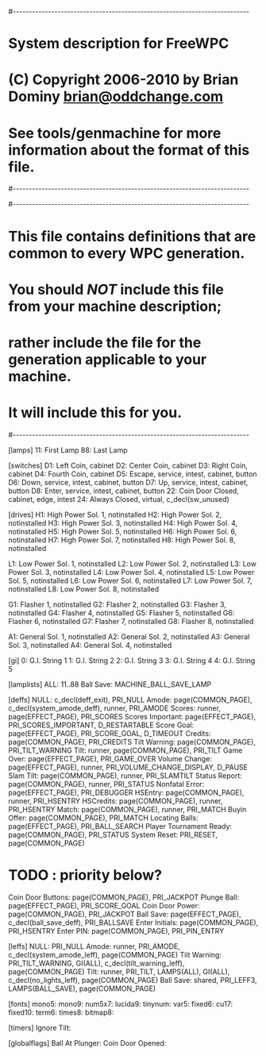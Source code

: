 #--------------------------------------------------------------------------
# System description for FreeWPC
# (C) Copyright 2006-2010 by Brian Dominy <brian@oddchange.com>
#
# See tools/genmachine for more information about the format of this file.
#--------------------------------------------------------------------------


#--------------------------------------------------------------------------
# This file contains definitions that are common to every WPC generation.
# You should *NOT* include this file from your machine description;
# rather include the file for the generation applicable to your machine.
# It will include this for you.
#--------------------------------------------------------------------------

[lamps]
11: First Lamp
88: Last Lamp

[switches]
D1: Left Coin, cabinet
D2: Center Coin, cabinet
D3: Right Coin, cabinet
D4: Fourth Coin, cabinet
D5: Escape, service, intest, cabinet, button
D6: Down, service, intest, cabinet, button
D7: Up, service, intest, cabinet, button
D8: Enter, service, intest, cabinet, button
22: Coin Door Closed, cabinet, edge, intest
24: Always Closed, virtual, c_decl(sw_unused)

[drives]
H1: High Power Sol. 1, notinstalled
H2: High Power Sol. 2, notinstalled
H3: High Power Sol. 3, notinstalled
H4: High Power Sol. 4, notinstalled
H5: High Power Sol. 5, notinstalled
H6: High Power Sol. 6, notinstalled
H7: High Power Sol. 7, notinstalled
H8: High Power Sol. 8, notinstalled

L1: Low Power Sol. 1, notinstalled
L2: Low Power Sol. 2, notinstalled
L3: Low Power Sol. 3, notinstalled
L4: Low Power Sol. 4, notinstalled
L5: Low Power Sol. 5, notinstalled
L6: Low Power Sol. 6, notinstalled
L7: Low Power Sol. 7, notinstalled
L8: Low Power Sol. 8, notinstalled

G1: Flasher 1, notinstalled
G2: Flasher 2, notinstalled
G3: Flasher 3, notinstalled
G4: Flasher 4, notinstalled
G5: Flasher 5, notinstalled
G6: Flasher 6, notinstalled
G7: Flasher 7, notinstalled
G8: Flasher 8, notinstalled

A1: General Sol. 1, notinstalled
A2: General Sol. 2, notinstalled
A3: General Sol. 3, notinstalled
A4: General Sol. 4, notinstalled

[gi]
0: G.I. String 1
1: G.I. String 2
2: G.I. String 3
3: G.I. String 4
4: G.I. String 5


[lamplists]
ALL: 11..88
Ball Save: MACHINE_BALL_SAVE_LAMP

[deffs]
NULL: c_decl(deff_exit), PRI_NULL
Amode: page(COMMON_PAGE), c_decl(system_amode_deff), runner, PRI_AMODE
Scores: runner, page(EFFECT_PAGE), PRI_SCORES
Scores Important: page(EFFECT_PAGE), PRI_SCORES_IMPORTANT, D_RESTARTABLE
Score Goal: page(EFFECT_PAGE), PRI_SCORE_GOAL, D_TIMEOUT
Credits: page(COMMON_PAGE), PRI_CREDITS
Tilt Warning: page(COMMON_PAGE), PRI_TILT_WARNING
Tilt: runner, page(COMMON_PAGE), PRI_TILT
Game Over: page(EFFECT_PAGE), PRI_GAME_OVER
Volume Change: page(EFFECT_PAGE), runner, PRI_VOLUME_CHANGE_DISPLAY, D_PAUSE
Slam Tilt: page(COMMON_PAGE), runner, PRI_SLAMTILT
Status Report: page(COMMON_PAGE), runner, PRI_STATUS
Nonfatal Error: page(EFFECT_PAGE), PRI_DEBUGGER
HSEntry: page(COMMON_PAGE), runner, PRI_HSENTRY
HSCredits: page(COMMON_PAGE), runner, PRI_HSENTRY
Match: page(COMMON_PAGE), runner, PRI_MATCH
Buyin Offer: page(COMMON_PAGE), PRI_MATCH
Locating Balls: page(EFFECT_PAGE), PRI_BALL_SEARCH
Player Tournament Ready: page(COMMON_PAGE), PRI_STATUS
System Reset: PRI_RESET, page(COMMON_PAGE)
# TODO : priority below?
Coin Door Buttons: page(COMMON_PAGE), PRI_JACKPOT
Plunge Ball: page(EFFECT_PAGE), PRI_SCORE_GOAL
Coin Door Power: page(COMMON_PAGE), PRI_JACKPOT
Ball Save: page(EFFECT_PAGE), c_decl(ball_save_deff), PRI_BALLSAVE
Enter Initials: page(COMMON_PAGE), PRI_HSENTRY
Enter PIN: page(COMMON_PAGE), PRI_PIN_ENTRY

[leffs]
NULL: PRI_NULL
Amode: runner, PRI_AMODE, c_decl(system_amode_leff), page(COMMON_PAGE)
Tilt Warning: PRI_TILT_WARNING, GI(ALL), c_decl(tilt_warning_leff), page(COMMON_PAGE)
Tilt: runner, PRI_TILT, LAMPS(ALL), GI(ALL), c_decl(no_lights_leff), page(COMMON_PAGE)
Ball Save: shared, PRI_LEFF3, LAMPS(BALL_SAVE), page(COMMON_PAGE)

[fonts]
mono5:
mono9:
num5x7:
lucida9:
tinynum:
var5:
fixed6:
cu17:
fixed10:
term6:
times8:
bitmap8:

[timers]
Ignore Tilt:

[globalflags]
Ball At Plunger:
Coin Door Opened:


